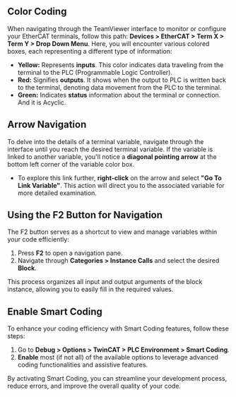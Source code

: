 
## Color Coding

When navigating through the TeamViewer interface to monitor or configure your EtherCAT terminals, follow this path: **Devices > EtherCAT > Term X > Term Y > Drop Down Menu**. Here, you will encounter various colored boxes, each representing a different type of information:

- **Yellow:** Represents **inputs**. This color indicates data traveling from the terminal to the PLC (Programmable Logic Controller).
- **Red:** Signifies **outputs**. It shows when the output to PLC is written back to the terminal, denoting data movement from the PLC to the terminal.
- **Green:** Indicates **status** information about the terminal or connection. And it is Acyclic.

## Arrow Navigation

To delve into the details of a terminal variable, navigate through the interface until you reach the desired terminal variable. If the variable is linked to another variable, you'll notice a **diagonal pointing arrow** at the bottom left corner of the variable color box.

- To explore this link further, **right-click** on the arrow and select **"Go To Link Variable"**. This action will direct you to the associated variable for more detailed examination.

## Using the F2 Button for Navigation

The F2 button serves as a shortcut to view and manage variables within your code efficiently:

1. Press **F2** to open a navigation pane.
2. Navigate through **Categories > Instance Calls** and select the desired **Block**.

This process organizes all input and output arguments of the block instance, allowing you to easily fill in the required values.

## Enable Smart Coding

To enhance your coding efficiency with Smart Coding features, follow these steps:

1. Go to **Debug > Options > TwinCAT > PLC Environment > Smart Coding**.
2. **Enable** most (if not all) of the available options to leverage advanced coding functionalities and assistive features.

By activating Smart Coding, you can streamline your development process, reduce errors, and improve the overall quality of your code.
